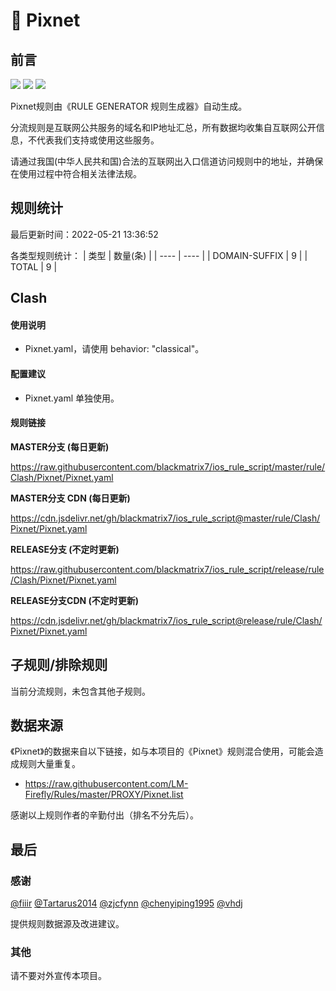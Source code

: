 # 🧸 Pixnet

## 前言

![](https://shields.io/badge/-移除重复规则-ff69b4) ![](https://shields.io/badge/-DOMAIN与DOMAIN--SUFFIX合并-green) ![](https://shields.io/badge/-IP--CIDR(6)合并-blueviolet) 

Pixnet规则由《RULE GENERATOR 规则生成器》自动生成。

分流规则是互联网公共服务的域名和IP地址汇总，所有数据均收集自互联网公开信息，不代表我们支持或使用这些服务。

请通过我国(中华人民共和国)合法的互联网出入口信道访问规则中的地址，并确保在使用过程中符合相关法律法规。

## 规则统计

最后更新时间：2022-05-21 13:36:52

各类型规则统计：
| 类型 | 数量(条)  | 
| ---- | ----  |
| DOMAIN-SUFFIX | 9  | 
| TOTAL | 9  | 


## Clash 

#### 使用说明
- Pixnet.yaml，请使用 behavior: "classical"。

#### 配置建议
- Pixnet.yaml 单独使用。

#### 规则链接
**MASTER分支 (每日更新)**

https://raw.githubusercontent.com/blackmatrix7/ios_rule_script/master/rule/Clash/Pixnet/Pixnet.yaml

**MASTER分支 CDN (每日更新)**

https://cdn.jsdelivr.net/gh/blackmatrix7/ios_rule_script@master/rule/Clash/Pixnet/Pixnet.yaml

**RELEASE分支 (不定时更新)**

https://raw.githubusercontent.com/blackmatrix7/ios_rule_script/release/rule/Clash/Pixnet/Pixnet.yaml

**RELEASE分支CDN (不定时更新)**

https://cdn.jsdelivr.net/gh/blackmatrix7/ios_rule_script@release/rule/Clash/Pixnet/Pixnet.yaml

## 子规则/排除规则


当前分流规则，未包含其他子规则。

## 数据来源

《Pixnet》的数据来自以下链接，如与本项目的《Pixnet》规则混合使用，可能会造成规则大量重复。

- https://raw.githubusercontent.com/LM-Firefly/Rules/master/PROXY/Pixnet.list


感谢以上规则作者的辛勤付出（排名不分先后）。

## 最后

### 感谢

[@fiiir](https://github.com/fiiir) [@Tartarus2014](https://github.com/Tartarus2014) [@zjcfynn](https://github.com/zjcfynn) [@chenyiping1995](https://github.com/chenyiping1995) [@vhdj](https://github.com/vhdj)

提供规则数据源及改进建议。

### 其他

请不要对外宣传本项目。